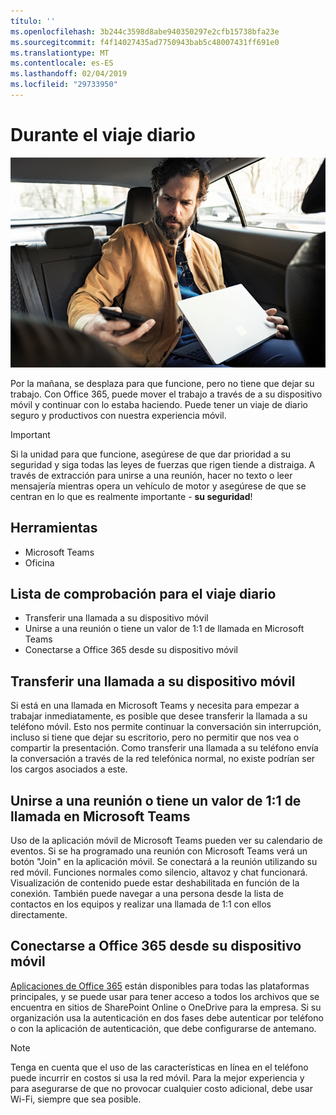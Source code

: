 ```yaml
---
título: ''
ms.openlocfilehash: 3b244c3598d8abe940350297e2cfb15738bfa23e
ms.sourcegitcommit: f4f14027435ad7750943bab5c48007431ff691e0
ms.translationtype: MT
ms.contentlocale: es-ES
ms.lasthandoff: 02/04/2019
ms.locfileid: "29733950"
---
```

# <a name="during-your-commute"></a>Durante el viaje diario

![Visual de viaje al trabajo](media/ditl_commute.png)

Por la mañana, se desplaza para que funcione, pero no tiene que dejar su trabajo. Con Office 365, puede mover el trabajo a través de a su dispositivo móvil y continuar con lo estaba haciendo.  Puede tener un viaje de diario seguro y productivos con nuestra experiencia móvil.  

> [!IMPORTANT]
> Si la unidad para que funcione, asegúrese de que dar prioridad a su seguridad y siga todas las leyes de fuerzas que rigen tiende a distraiga. A través de extracción para unirse a una reunión, hacer no texto o leer mensajería mientras opera un vehículo de motor y asegúrese de que se centran en lo que es realmente importante - **su seguridad**!


## <a name="tools"></a>Herramientas
- Microsoft Teams
- Oficina 

## <a name="checklist-for-your-commute"></a>Lista de comprobación para el viaje diario
- Transferir una llamada a su dispositivo móvil
- Unirse a una reunión o tiene un valor de 1:1 de llamada en Microsoft Teams
- Conectarse a Office 365 desde su dispositivo móvil
 
## <a name="transfer-a-call-to-your-mobile-device"></a>Transferir una llamada a su dispositivo móvil
Si está en una llamada en Microsoft Teams y necesita para empezar a trabajar inmediatamente, es posible que desee transferir la llamada a su teléfono móvil. Esto nos permite continuar la conversación sin interrupción, incluso si tiene que dejar su escritorio, pero no permitir que nos vea o compartir la presentación. Como transferir una llamada a su teléfono envía la conversación a través de la red telefónica normal, no existe podrían ser los cargos asociados a este.

## <a name="join-a-meeting-or-have-a-11-call-in-microsoft-teams"></a>Unirse a una reunión o tiene un valor de 1:1 de llamada en Microsoft Teams
Uso de la aplicación móvil de Microsoft Teams pueden ver su calendario de eventos.  Si se ha programado una reunión con Microsoft Teams verá un botón "Join" en la aplicación móvil. Se conectará a la reunión utilizando su red móvil.  Funciones normales como silencio, altavoz y chat funcionará.  Visualización de contenido puede estar deshabilitada en función de la conexión. También puede navegar a una persona desde la lista de contactos en los equipos y realizar una llamada de 1:1 con ellos directamente. 

## <a name="connect-to-office-365-from-your-mobile-device"></a>Conectarse a Office 365 desde su dispositivo móvil
[Aplicaciones de Office 365](https://support.office.com/en-us/article/set-up-office-apps-and-email-on-a-mobile-device-7dabb6cb-0046-40b6-81fe-767e0b1f014f?ui=en-US&rs=en-US&ad=US) están disponibles para todas las plataformas principales, y se puede usar para tener acceso a todos los archivos que se encuentra en sitios de SharePoint Online o OneDrive para la empresa. Si su organización usa la autenticación en dos fases debe autenticar por teléfono o con la aplicación de autenticación, que debe configurarse de antemano.  

> [!NOTE]
> Tenga en cuenta que el uso de las características en línea en el teléfono puede incurrir en costos si usa la red móvil. Para la mejor experiencia y para asegurarse de que no provocar cualquier costo adicional, debe usar Wi-Fi, siempre que sea posible.
